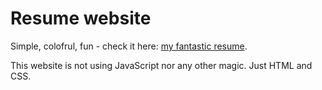 # Resume website

Simple, colofrul, fun - check it here: [my fantastic resume](https://sebastiansledz.github.io/terminal-resume/).

This website is not using JavaScript nor any other magic. Just HTML and CSS.
